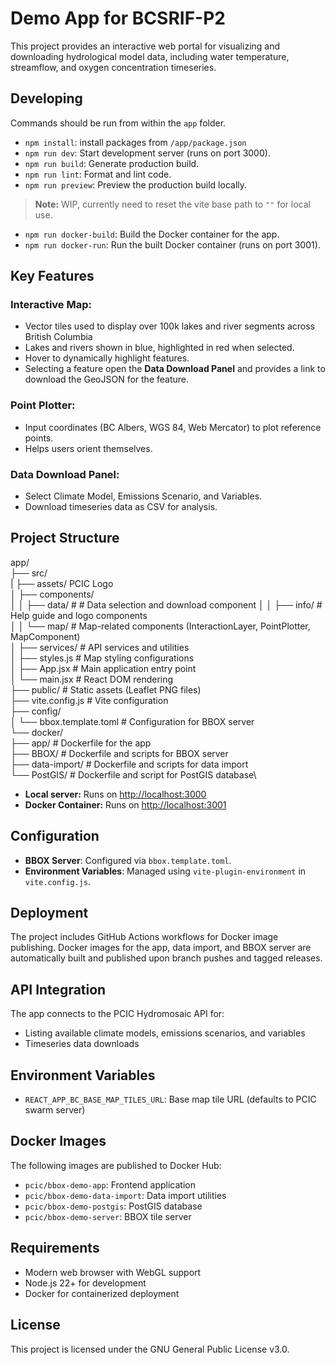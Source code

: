 # Demo App for BCSRIF-P2

This project provides an interactive web portal for visualizing and downloading hydrological model data, including water temperature, streamflow, and oxygen concentration timeseries.

## Developing

Commands should be run from within the `app` folder.

- `npm install`: install packages from `/app/package.json`
- `npm run dev`: Start development server (runs on port 3000).
- `npm run build`: Generate production build.
- `npm run lint`: Format and lint code.
- `npm run preview`: Preview the production build locally.

> **Note:** WIP, currently need to reset the vite base path to `""` for local use.

- `npm run docker-build`: Build the Docker container for the app.
- `npm run docker-run`: Run the built Docker container (runs on port 3001).

## Key Features

### Interactive Map:

- Vector tiles used to display over 100k lakes and river segments across British Columbia
- Lakes and rivers shown in blue, highlighted in red when selected.
- Hover to dynamically highlight features.
- Selecting a feature open the **Data Download Panel** and provides a link to download the GeoJSON for the feature.

### Point Plotter:

- Input coordinates (BC Albers, WGS 84, Web Mercator) to plot reference points.
- Helps users orient themselves.

### Data Download Panel:

- Select Climate Model, Emissions Scenario, and Variables.
- Download timeseries data as CSV for analysis.

## Project Structure

app/\
├── src/\
| ├── assets/ PCIC Logo\
│ ├── components/\
│ │ ├── data/ # # Data selection and download component
│ │ ├── info/ # Help guide and logo components\
│ │ └── map/ # Map-related components (InteractionLayer, PointPlotter, MapComponent)\
│ ├── services/ # API services and utilities\
│ ├── styles.js # Map styling configurations\
│ ├── App.jsx # Main application entry point\
│ └── main.jsx # React DOM rendering\
├── public/ # Static assets (Leaflet PNG files)\
├── vite.config.js # Vite configuration\
├── config/\
│ └── bbox.template.toml # Configuration for BBOX server\
└── docker/\
├── app/ # Dockerfile for the app\
├── BBOX/ # Dockerfile and scripts for BBOX server\
├── data-import/ # Dockerfile and scripts for data import\
└── PostGIS/ # Dockerfile and script for PostGIS database\

- **Local server:** Runs on [http://localhost:3000](http://localhost:3000)
- **Docker Container:** Runs on [http://localhost:3001](http://localhost:3001)

## Configuration

- **BBOX Server**: Configured via `bbox.template.toml`.
- **Environment Variables**: Managed using `vite-plugin-environment` in `vite.config.js`.

## Deployment

The project includes GitHub Actions workflows for Docker image publishing. Docker images for the app, data import, and BBOX server are automatically built and published upon branch pushes and tagged releases.

## API Integration

The app connects to the PCIC Hydromosaic API for:

- Listing available climate models, emissions scenarios, and variables
- Timeseries data downloads

## Environment Variables

- `REACT_APP_BC_BASE_MAP_TILES_URL`: Base map tile URL (defaults to PCIC swarm server)

## Docker Images

The following images are published to Docker Hub:

- `pcic/bbox-demo-app`: Frontend application
- `pcic/bbox-demo-data-import`: Data import utilities
- `pcic/bbox-demo-postgis`: PostGIS database
- `pcic/bbox-demo-server`: BBOX tile server

## Requirements

- Modern web browser with WebGL support
- Node.js 22+ for development
- Docker for containerized deployment

## License

This project is licensed under the GNU General Public License v3.0.
